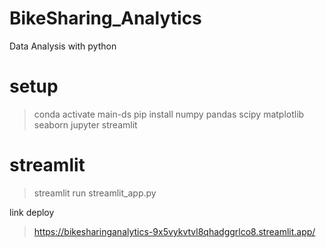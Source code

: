 # BikeSharing_Analytics
Data Analysis with python

# setup
>conda activate main-ds
>pip install numpy pandas scipy matplotlib seaborn jupyter streamlit

# streamlit
>streamlit run streamlit_app.py

link deploy
>https://bikesharinganalytics-9x5vykvtvl8qhadggrlco8.streamlit.app/
